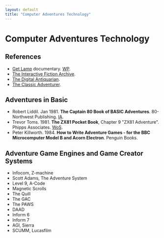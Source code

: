 ```yaml
---
layout: default
title: "Computer Adventures Technology"
---
```


# Computer Adventures Technology

## References
* [Get Lamp](http://www.getlamp.com/) documentary. [WP](https://en.wikipedia.org/wiki/Get_Lamp).
* [The Interactive Fiction Archive](https://www.ifarchive.org/index.html).
* [The Digital Antiquarian](https://www.filfre.net/).
* [The Classic Adventurer](http://classicadventurer.co.uk/).

## Adventures in Basic
* Robert Liddil. Jan 1981. **The Captain 80 Book of BASIC Adventures**. 80-Northwest Publishing. [IA](https://archive.org/details/Captain80BasicAdventures/mode/2up).
* Trevor Toms. 1981. **The ZX81 Pocket Book**, Chapter 9 "ZX81 Adventure". Phipps Associates. [WoS](https://worldofspectrum.org/archive/books/zx81-pocket-book-the).
* Peter Killworth. 1984. **How to Write Adventure Games - for the BBC Microcomputer Model B and Acorn Electron**. Penguin Books.

## Adventure Game Engines and Game Creator Systems
* Infocom, Z-machine
* Scott Adams, The Adventure System
* Level 9, A-Code
* Magnetic Scrolls
* The Quill
* The GAC
* The PAWS
* DAAD
* Inform 6
* Inform 7
* AGI, Sierra
* SCUMM, Lucasfilm
